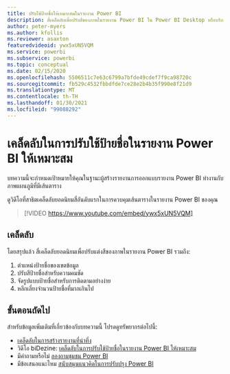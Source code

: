```yaml
---
title: ปรับใช้ป้ายชื่อให้เหมาะสมในรายงาน Power BI
description: สี่เคล็ดลับเพื่อปรับสีของภาพในรายงาน Power BI ใน Power BI Desktop หรือบริการของ Power BI
author: peter-myers
ms.author: kfollis
ms.reviewer: asaxton
featuredvideoid: ywx5xUN5VQM
ms.service: powerbi
ms.subservice: powerbi
ms.topic: conceptual
ms.date: 02/15/2020
ms.openlocfilehash: 5506511c7e63c6799a7bfde49cdef7f9ca98720c
ms.sourcegitcommit: fb529c4532fbbdfde7ce28e2b4b35f990e8f21d9
ms.translationtype: MT
ms.contentlocale: th-TH
ms.lasthandoff: 01/30/2021
ms.locfileid: "99088292"
---
```

# <a name="tips-to-optimize-the-use-of-labels-in-power-bi-reports"></a>เคล็ดลับในการปรับใช้ป้ายชื่อในรายงาน Power BI ให้เหมาะสม

บทความนี้จะกำหนดเป้าหมายให้คุณในฐานะผู้สร้างรายงานการออกแบบรายงาน Power BI ทำงานกับภาพแผนภูมิที่มีเส้นตาราง

ดูวิดีโอที่สาธิตเคล็ดลับยอดนิยมสี่อันดับแรกในการควบคุมเส้นตารางในรายงาน Power BI ของคุณ

> [!VIDEO https://www.youtube.com/embed/ywx5xUN5VQM]

## <a name="tips"></a>เคล็ดลับ

โดยสรุปแล้ว สี่เคล็ดลับยอดนิยมเพื่อปรับแต่งสีของภาพในรายงาน Power BI รวมถึง:

1. ตำแหน่งป้ายชื่อของเขตข้อมูล
1. ปรับสีป้ายชื่อสำหรับความคมชัด
1. จัดรูปแบบป้ายชื่อสำหรับการติดตามอย่างง่าย
1. หลีกเลี่ยงจำนวนป้ายชื่อที่มากเกินไป

## <a name="next-steps"></a>ขั้นตอนถัดไป

สำหรับข้อมูลเพิ่มเติมที่เกี่ยวข้องกับบทความนี้ โปรดดูทรัพยากรต่อไปนี้:

- [เคล็ดลับในการสร้างรายงานที่น่าทึ่ง](../create-reports/desktop-tips-and-tricks-for-creating-reports.md)
- วิดีโอ biDezine: [เคล็ดลับในการปรับใช้ป้ายชื่อในรายงาน Power BI ให้เหมาะสม](https://www.youtube.com/watch?v=ywx5xUN5VQM)
- มีคำถามหรือไม่ [ลองถามชุมชน Power BI](https://community.powerbi.com/)
- มีข้อเสนอแนะไหม [สนับสนุนแนวคิดในการปรับปรุง Power BI](https://ideas.powerbi.com)

